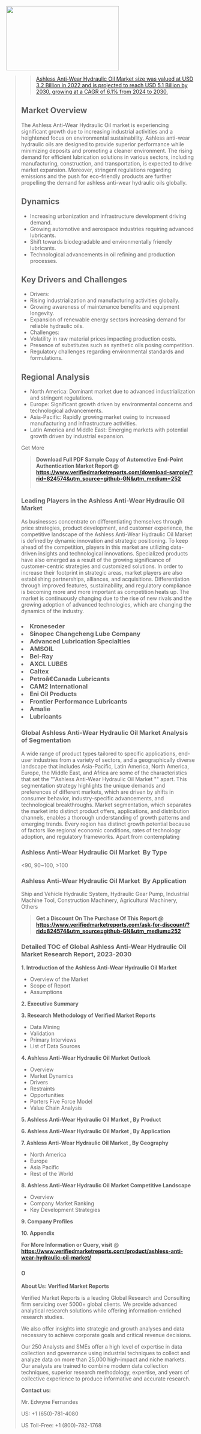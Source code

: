 <img src="https://ffe5etoiles.com/wp-content/uploads/2024/12/MST1-300x171.png" alt="" width="300" height="171" class="alignnone size-medium wp-image-20088" /><blockquote id="" class=""><a href="https://www.verifiedmarketreports.com/download-sample/?rid=870216&utm_source=github-GN&utm_medium=252" target="_blank"><blockquote id="" class=""><a href="https://www.verifiedmarketreports.com/download-sample/?rid=824574&utm_source=github-GN&utm_medium=252" target="_blank">Ashless Anti-Wear Hydraulic Oil Market size was valued at USD 3.2 Billion in 2022 and is projected to reach USD 5.1 Billion by 2030, growing at a CAGR of 6.1% from 2024 to 2030.</a></blockquote><p><h2>Market Overview</h2><p>The Ashless Anti-Wear Hydraulic Oil market is experiencing significant growth due to increasing industrial activities and a heightened focus on environmental sustainability. Ashless anti-wear hydraulic oils are designed to provide superior performance while minimizing deposits and promoting a cleaner environment. The rising demand for efficient lubrication solutions in various sectors, including manufacturing, construction, and transportation, is expected to drive market expansion. Moreover, stringent regulations regarding emissions and the push for eco-friendly products are further propelling the demand for ashless anti-wear hydraulic oils globally.</p><h2>Dynamics</h2><ul> <li>Increasing urbanization and infrastructure development driving demand.</li> <li>Growing automotive and aerospace industries requiring advanced lubricants.</li> <li>Shift towards biodegradable and environmentally friendly lubricants.</li> <li>Technological advancements in oil refining and production processes.</li></ul><h2>Key Drivers and Challenges</h2><ul> <li>Drivers:</li> <li>Rising industrialization and manufacturing activities globally.</li> <li>Growing awareness of maintenance benefits and equipment longevity.</li> <li>Expansion of renewable energy sectors increasing demand for reliable hydraulic oils.</li> <li>Challenges:</li> <li>Volatility in raw material prices impacting production costs.</li> <li>Presence of substitutes such as synthetic oils posing competition.</li> <li>Regulatory challenges regarding environmental standards and formulations.</li></ul><h2>Regional Analysis</h2><ul> <li>North America: Dominant market due to advanced industrialization and stringent regulations.</li> <li>Europe: Significant growth driven by environmental concerns and technological advancements.</li> <li>Asia-Pacific: Rapidly growing market owing to increased manufacturing and infrastructure activities.</li> <li>Latin America and Middle East: Emerging markets with potential growth driven by industrial expansion.</li></ul><p>Get More</p></p><blockquote id="" class=""><strong>Download Full PDF Sample Copy of Automotive End-Point Authentication Market Report @ <a href="https://www.verifiedmarketreports.com/download-sample/?rid=824574&utm_source=github-GN&utm_medium=252" target="_blank">https://www.verifiedmarketreports.com/download-sample/?rid=824574&utm_source=github-GN&utm_medium=252</a></strong><br /><br /></blockquote><h3 id="" class="">Leading Players in the&nbsp;Ashless Anti-Wear Hydraulic Oil Market </h3><p>As businesses concentrate on differentiating themselves through price strategies, product development, and customer experience, the competitive landscape of the Ashless Anti-Wear Hydraulic Oil Market is defined by dynamic innovation and strategic positioning. To keep ahead of the competition, players in this market are utilizing data-driven insights and technological innovations. Specialized products have also emerged as a result of the growing significance of customer-centric strategies and customized solutions. In order to increase their footprint in strategic areas, market players are also establishing partnerships, alliances, and acquisitions. Differentiation through improved features, sustainability, and regulatory compliance is becoming more and more important as competition heats up. The market is continuously changing due to the rise of new rivals and the growing adoption of advanced technologies, which are changing the dynamics of the industry.</p><h3 class=""><li>Kroneseder</li><li> Sinopec Changcheng Lube Company</li><li> Advanced Lubrication Specialties</li><li> AMSOIL</li><li> Bel-Ray</li><li> AXCL LUBES</li><li> Caltex</li><li> Petroâ€Canada Lubricants</li><li> CAM2 International</li><li> Eni Oil Products</li><li> Frontier Performance Lubricants</li><li> Amalie</li><li> Lubricants</h3><h3 id="" class="">Global&nbsp;Ashless Anti-Wear Hydraulic Oil Market Analysis of Segmentation</h3><p id="" class="">A wide range of product types tailored to specific applications, end-user industries from a variety of sectors, and a geographically diverse landscape that includes Asia-Pacific, Latin America, North America, Europe, the Middle East, and Africa are some of the characteristics that set the ""Ashless Anti-Wear Hydraulic Oil Market "" apart. This segmentation strategy highlights the unique demands and preferences of different markets, which are driven by shifts in consumer behavior, industry-specific advancements, and technological breakthroughs. Market segmentation, which separates the market into distinct product offers, applications, and distribution channels, enables a thorough understanding of growth patterns and emerging trends. Every region has distinct growth potential because of factors like regional economic conditions, rates of technology adoption, and regulatory frameworks. Apart from contemplating</p><h3 id="" class="">Ashless Anti-Wear Hydraulic Oil Market &nbsp;By Type</h3><p><90, 90~100, >100</p><h3 id="" class="">Ashless Anti-Wear Hydraulic Oil Market &nbsp;By Application</h3><p class="">Ship and Vehicle Hydraulic System, Hydraulic Gear Pump, Industrial Machine Tool, Construction Machinery, Agricultural Machinery, Others</p><blockquote id="" class=""><strong>Get a Discount On The Purchase Of This Report @ <a href="https://www.verifiedmarketreports.com/download-sample/?rid=824574&utm_source=github-GN&utm_medium=252" target="_blank">https://www.verifiedmarketreports.com/ask-for-discount/?rid=824574&utm_source=github-GN&utm_medium=252</a></strong></blockquote><h3 id="" class="">Detailed TOC of Global Ashless Anti-Wear Hydraulic Oil Market Research Report, 2023-2030</h3><p id="" class=""><strong>1. Introduction of the Ashless Anti-Wear Hydraulic Oil Market </strong></p><ul><li>Overview of the Market</li><li>Scope of Report</li><li>Assumptions</li></ul><p id="" class=""><strong>2. Executive Summary</strong></p><p id="" class=""><strong>3. Research Methodology of Verified Market Reports</strong></p><ul><li>Data Mining</li><li>Validation</li><li>Primary Interviews</li><li>List of Data Sources</li></ul><p id="" class=""><strong>4. Ashless Anti-Wear Hydraulic Oil Market Outlook</strong></p><ul><li>Overview</li><li>Market Dynamics</li><li>Drivers</li><li>Restraints</li><li>Opportunities</li><li>Porters Five Force Model</li><li>Value Chain Analysis</li></ul><p id="" class=""><strong>5. Ashless Anti-Wear Hydraulic Oil Market , By Product</strong></p><p id="" class=""><strong>6. Ashless Anti-Wear Hydraulic Oil Market , By Application</strong></p><p id="" class=""><strong>7. Ashless Anti-Wear Hydraulic Oil Market , By Geography</strong></p><ul><li>North America</li><li>Europe</li><li>Asia Pacific</li><li>Rest of the World</li></ul><p id="" class=""><strong>8. Ashless Anti-Wear Hydraulic Oil Market Competitive Landscape</strong></p><ul><li>Overview</li><li>Company Market Ranking</li><li>Key Development Strategies</li></ul><p id="" class=""><strong>9. Company Profiles</strong></p><p id="" class=""><strong>10. Appendix</strong></p><p><strong>For More Information or Query, visit</strong>&nbsp;@ <strong><a href="https://www.verifiedmarketreports.com/product/ashless-anti-wear-hydraulic-oil-market/" target="_blank">https://www.verifiedmarketreports.com/product/ashless-anti-wear-hydraulic-oil-market/</a></strong></p><h3 id="" class="">0</h3><p id="" class=""><strong>About Us: Verified Market Reports</strong></p><p id="" class="">Verified Market Reports is a leading Global Research and Consulting firm servicing over 5000+ global clients. We provide advanced analytical research solutions while offering information-enriched research studies.</p><p id="" class="">We also offer insights into strategic and growth analyses and data necessary to achieve corporate goals and critical revenue decisions.</p><p id="" class="">Our 250 Analysts and SMEs offer a high level of expertise in data collection and governance using industrial techniques to collect and analyze data on more than 25,000 high-impact and niche markets. Our analysts are trained to combine modern data collection techniques, superior research methodology, expertise, and years of collective experience to produce informative and accurate research.</p><p id="" class=""><strong>Contact us:</strong></p><p id="" class="">Mr. Edwyne Fernandes</p><p id="" class="">US: +1 (650)-781-4080</p><p id="" class="">US Toll-Free: +1 (800)-782-1768</p>
